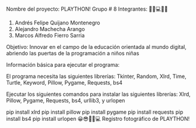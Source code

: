 Nombre del proyecto: PLAYTHON! 
Grupo # 8 
Integrantes:
👾🤖💻😎🤏
1. Andrés Felipe Quijano Montenegro
2. Alejandro Machecha Arango
3. Marcos Alfredo Fierro Sarria

Objetivo: Innovar en el campo de la educación orientada al mundo digital, abriendo las puertas de la programación a niños niñas

Información básica para ejecutar el programa:

El programa necesita las siguientes librerías: Tkinter, Random, Xlrd, Time, Turtle, Keyword, Pillow, Pygame, Requests, bs4

Ejecutar los siguientes comandos para instalar las siguientes librerías: Xlrd, Pillow, Pygame, Requests, bs4, urllib3, y urlopen  
 
pip install xlrd
pip install pillow
pip install pygame
pip install requests
pip install bs4
pip install urlopen
😀😎🦾🧠💻
Registro fotográfico de PLAYTHON!
